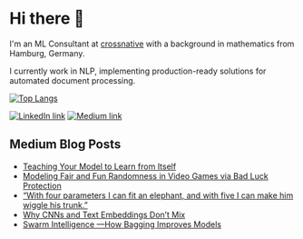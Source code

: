 # Hi there 👋

I'm an ML Consultant at [crossnative](https://www.crossnative.com/) with a background in mathematics from Hamburg, Germany.

I currently work in NLP, implementing production-ready solutions for automated document processing.

[![Top Langs](https://github-readme-stats.vercel.app/api/top-langs/?username=NiklasvonM&layout=compact&langs_count=8)](https://github.com/anuraghazra/github-readme-stats)

[![LinkedIn link](https://img.shields.io/badge/linkedin-%230077B5.svg?&style=for-the-badge&logo=linkedin&logoColor=white)](https://www.linkedin.com/in/martin-thoma/)
[![Medium link](https://img.shields.io/badge/medium-%2312100E.svg?&style=for-the-badge&logo=medium&logoColor=white)](https://medium.com/@niklasvmoers)

## Medium Blog Posts
<!-- BLOG-POST-LIST:START -->
- [Teaching Your Model to Learn from Itself](https://towardsdatascience.com/teaching-your-model-to-learn-from-itself-8b5ef13eb173?source=rss-a3ecf86934da------2)
- [Modeling Fair and Fun Randomness in Video Games via Bad Luck Protection](https://medium.com/@niklasvmoers/designing-fair-and-fun-randomness-in-video-games-via-bad-luck-protection-48f2c2262cfa?source=rss-a3ecf86934da------2)
- [“With four parameters I can fit an elephant, and with five I can make him wiggle his trunk.”](https://medium.com/@niklasvmoers/with-four-parameters-i-can-fit-an-elephant-and-with-five-i-can-make-him-wiggle-his-trunk-86c9b8aa643d?source=rss-a3ecf86934da------2)
- [Why CNNs and Text Embeddings Don’t Mix](https://medium.com/@niklasvmoers/why-cnns-and-text-embeddings-dont-mix-46aa3cf1156c?source=rss-a3ecf86934da------2)
- [Swarm Intelligence —How Bagging Improves Models](https://medium.com/@niklasvmoers/swarm-intelligence-how-bagging-improves-models-360e0ba623af?source=rss-a3ecf86934da------2)
<!-- BLOG-POST-LIST:END -->
